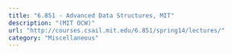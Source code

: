 ```yaml
---
title: "6.851 - Advanced Data Structures, MIT"
description: "(MIT OCW)"
url: "http://courses.csail.mit.edu/6.851/spring14/lectures/"
category: "Miscellaneous"
---
```

